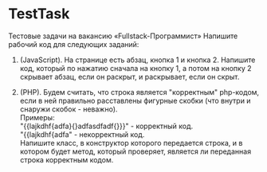 # TestTask
Тестовые задачи на вакансию «Fullstack-Программист»
Напишите рабочий код для следующих заданий:

1. (JavaScript). На странице есть абзац, кнопка 1 и кнопка 2. Напишите код, который по нажатию сначала на кнопку 1, а потом на кнопку 2 скрывает абзац, если он раскрыт, и раскрывает, если он скрыт.    

2. (PHP). Будем считать, что строка является "корректным" php-кодом, если в ней правильно расставлены фигурные скобки (что внутри и снаружи скобок - неважно).  
Примеры:  
"{{lajkdhf{adfa}{}adfasdfadf{}}}" - корректный код.  
"{{lajkdhf{adfa" - некорректный код.  
Напишите класс, в конструктор которого передается строка, и в котором будет метод, который проверяет, является ли переданная строка корректным кодом.

